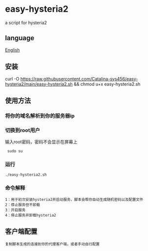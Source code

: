 # easy-hysteria2

  a script for hysteria2

## language

  [English](README.md)

## 安装

  curl -O https://raw.githubusercontent.com/Catalina-sys456/easy-hysteria2/main/easy-hysteria2.sh && chmod u+x easy-hysteria2.sh

## 使用方法

### 将你的域名解析到你的服务器ip

### 切换到root用户
输入root密码，密码不会显示在屏幕上

     sudo su
  

### 运行
    ./easy-hysteria2.sh
  
### 命令解释
    1：用于初次安装hysteria2并启动服务，脚本会帮你自动生成随机密码以及配置文件
    2：停止服务但不卸载
    3：开启服务
    4：停止服务并卸载hysteria2
  
## 客户端配置
    复制脚本生成的连接到你的代理客户端，或者手动自行配置
  


